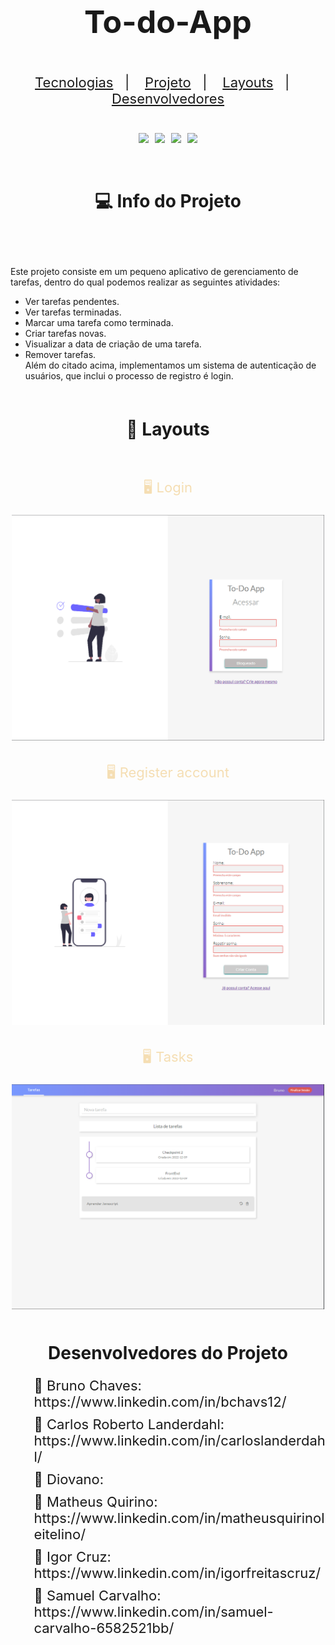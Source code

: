 <h1 align="center" style="font-size: 50px"> To-do-App</h1>

<p align="center" style="font-size: 22px; padding: 20px">
  <a href="#tecnologies">Tecnologias</a>&nbsp;&nbsp;&nbsp;|&nbsp;&nbsp;&nbsp;
  <a href="#projects">Projeto</a>&nbsp;&nbsp;&nbsp;|&nbsp;&nbsp;&nbsp;
  <a href="#layouts">Layouts</a>&nbsp;&nbsp;&nbsp;|&nbsp;&nbsp;&nbsp;
  <a href="#developers">Desenvolvedores</a>
</p>

<div id="tecnologies" style="margin-bottom: 30px">

<div align="center" style="display:flex; justify-content:center; gap: 10px; flex-wrap:wrap; ">
<img src="https://img.shields.io/badge/JavaScript-323330?style=for-the-badge&logo=javascript&logoColor=F7DF1E">
<img src="https://img.shields.io/badge/Node.js-43853D?style=for-the-badge&logo=node.js&logoColor=white">
<img src="https://img.shields.io/badge/HTML5-E34F26?style=for-the-badge&logo=html5&logoColor=white">
<img src="https://img.shields.io/badge/CSS3-1572B6?style=for-the-badge&logo=css3&logoColor=white">
</div>


<br>



<br>

<div id="projects">
<h1 align="center">💻 Info do Projeto</h1> 
<p style="font-size: 18px; padding: 20px">

Este projeto consiste em um pequeno aplicativo de gerenciamento de tarefas, dentro do qual podemos realizar as seguintes atividades:<br>
- Ver tarefas pendentes.<br>
- Ver tarefas terminadas.<br>
- Marcar uma tarefa como terminada.<br>
- Criar tarefas novas.<br>
- Visualizar a data de criação de uma tarefa.<br>
- Remover tarefas.<br>
Além do citado acima, implementamos um sistema de autenticação de usuários, que inclui o processo de registro é login.

</p>

<h1 align="center" style="padding:20px">🔖 Layouts</h1>

<section style="display:flex; align-itens:center; justify-content:center; gap: 10px; flex-wrap:wrap; text-align: center; margin-bottom: 50px">

<div>
    <p style="color: wheat; font-size: 22px">🖥️ Login</p>
    <img src="./assets/icons/Todo-login.PNG" width="500px">
</div>

<div >
<p  style="color: wheat; font-size: 22px;">🖥️ Register account</p>
<img src="./assets/icons/todo-register.PNG" width="500px">
</div>

<div>
<p style="color: wheat; font-size: 22px">🖥️ Tasks</p>
<img src="./assets/icons/todo-tasks.PNG" width="500px">
</div>

</section>

<div id="developers">
  <h1 align="center">Desenvolvedores do Projeto</h1>
  <ul style="font-size: 22px; list-style:none; display: flex; flex-direction:column; gap: 10px">
    <li>
       👦 Bruno Chaves: 
     <a>https://www.linkedin.com/in/bchavs12/</a>
     </li>
   <li>
       👨 Carlos Roberto Landerdahl: 
     <a>https://www.linkedin.com/in/carloslanderdahl/</a>
     </li>
     <li>
       👦 Diovano: 
     <a></a>
     </li>
     <li>
       👨 Matheus Quirino: 
     <a>https://www.linkedin.com/in/matheusquirinoleitelino/</a>
     </li>
     <li>
       👦 Igor Cruz: 
     <a>https://www.linkedin.com/in/igorfreitascruz/</a>
     </li>
     <li>
       👨 Samuel Carvalho: 
     <a>https://www.linkedin.com/in/samuel-carvalho-6582521bb/</a>
     </li>
  </ul>
</div>
